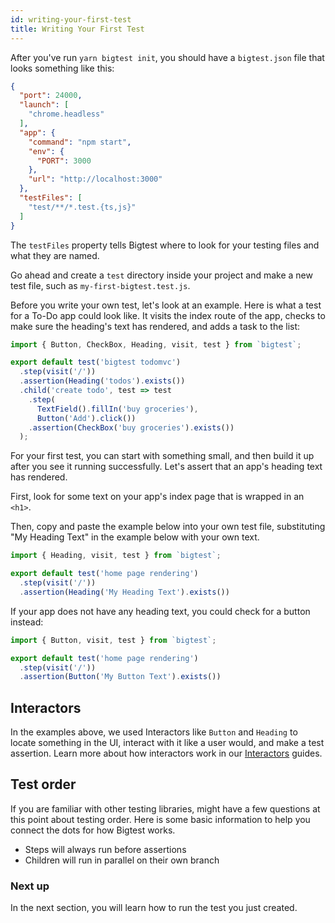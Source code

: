 ```yaml
---
id: writing-your-first-test
title: Writing Your First Test
---
```


After you've run `yarn bigtest init`, you should have a `bigtest.json` file that looks something like this:

```json
{
  "port": 24000,
  "launch": [
    "chrome.headless"
  ],
  "app": {
    "command": "npm start",
    "env": {
      "PORT": 3000
    },
    "url": "http://localhost:3000"
  },
  "testFiles": [
    "test/**/*.test.{ts,js}"
  ]
}
```

The `testFiles` property tells Bigtest where to look for your testing files and what they are named.

Go ahead and create a `test` directory inside your project and make a new test file, such as `my-first-bigtest.test.js`.

Before you write your own test, let's look at an example. Here is what a test for a To-Do app could look like. It visits the index route of the app, checks to make sure the heading's text has rendered, and adds a task to the list:

```js
import { Button, CheckBox, Heading, visit, test } from `bigtest`;

export default test('bigtest todomvc')
  .step(visit('/'))
  .assertion(Heading('todos').exists())
  .child('create todo', test => test
    .step(
      TextField().fillIn('buy groceries'),
      Button('Add').click())
    .assertion(CheckBox('buy groceries').exists())
  );
```

For your first test, you can start with something small, and then build it up after you see it running successfully. Let's assert that an app's heading text has rendered.

First, look for some text on your app's index page that is wrapped in an `<h1>`.

Then, copy and paste the example below into your own test file, substituting "My Heading Text" in the example below with your own text.

```js
import { Heading, visit, test } from `bigtest`;

export default test('home page rendering')
  .step(visit('/'))
  .assertion(Heading('My Heading Text').exists())
```

If your app does not have any heading text, you could check for a button instead:

```js
import { Button, visit, test } from `bigtest`;

export default test('home page rendering')
  .step(visit('/'))
  .assertion(Button('My Button Text').exists())
```

## Interactors

In the examples above, we used Interactors like `Button` and `Heading` to locate something in the UI, interact with it like a user would, and make a test assertion. Learn more about how interactors work in our [Interactors](https://frontside.com/interactors) guides.

## Test order

If you are familiar with other testing libraries, might have a few questions at this point about testing order. Here is some basic information to help you connect the dots for how Bigtest works.

- Steps will always run before assertions
- Children will run in parallel on their own branch

### Next up

In the next section, you will learn how to run the test you just created.
